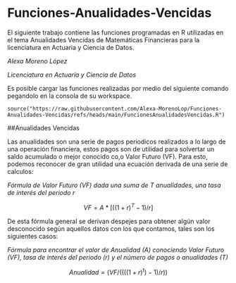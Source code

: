 # Funciones-Anualidades-Vencidas
El siguiente trabajo contiene las funciones programadas en R utilizadas en el tema Anualidades Vencidas de Matemáticas Financieras para la licenciatura en Actuaria y Ciencia de Datos. 

*Alexa Moreno López*

*Licenciatura en Actuaría y Ciencia de Datos*

Es posible cargar las funciones realizadas por medio del siguiente comando pegandolo en la consola de su workspace. 
```{r}
source("https://raw.githubusercontent.com/Alexa-MorenoLop/Funciones-Anualidades-Vencidas/refs/heads/main/FuncionesAnualidadesVencidas.R")
```
##Anualidades Vencidas

Las anualidades son una serie de pagos periodicos realizados a lo largo de una operación financiera, estos pagos son de utilidad para solvertar un saldo acumulado o mejor conocido co,o Valor Futuro (VF).
Para esto, podemos reconocer de gran utilidad una ecuación derivada de una serie de calculos:

*Fórmula de Valor Futuro (VF) dada una suma de T anualidades, una tasa de interés del periodo r*

$$VF=A*[((1+r)^T-1)/r]$$

De esta fórmula general se derivan despejes para obtener algún valor desconocido según aquellos datos con los que contamos, tales son los siguientes casos:

*Fórmula para encontrar el valor de Anualidad (A) conociendo Valor Futuro (VF), tasa de interés del periodo (r) y el número de pagos o anualidades (T)*

$$Anualidad=(VF/((((1+r)^t)-1)/r))$$







